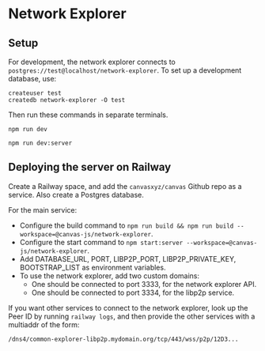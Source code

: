 # Network Explorer

## Setup

For development, the network explorer connects to `postgres://test@localhost/network-explorer`.
To set up a development database, use:

```
createuser test
createdb network-explorer -O test
```

Then run these commands in separate terminals.

```
npm run dev
```

```
npm run dev:server
```

## Deploying the server on Railway

Create a Railway space, and add the `canvasxyz/canvas` Github repo as a service.
Also create a Postgres database.

For the main service:

- Configure the build command to `npm run build && npm run build --workspace=@canvas-js/network-explorer`.
- Configure the start command to `npm start:server --workspace=@canvas-js/network-explorer`.
- Add DATABASE_URL, PORT, LIBP2P_PORT, LIBP2P_PRIVATE_KEY, BOOTSTRAP_LIST as environment variables.
- To use the network explorer, add two custom domains:
  - One should be connected to port 3333, for the network explorer API.
  - One should be connected to port 3334, for the libp2p service.

If you want other services to connect to the network explorer, look up the Peer ID by running `railway logs`,
  and then provide the other services with a multiaddr of the form:

```
/dns4/common-explorer-libp2p.mydomain.org/tcp/443/wss/p2p/12D3...
```
